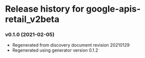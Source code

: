# Release history for google-apis-retail_v2beta

### v0.1.0 (2021-02-05)

* Regenerated from discovery document revision 20210129
* Regenerated using generator version 0.1.2


